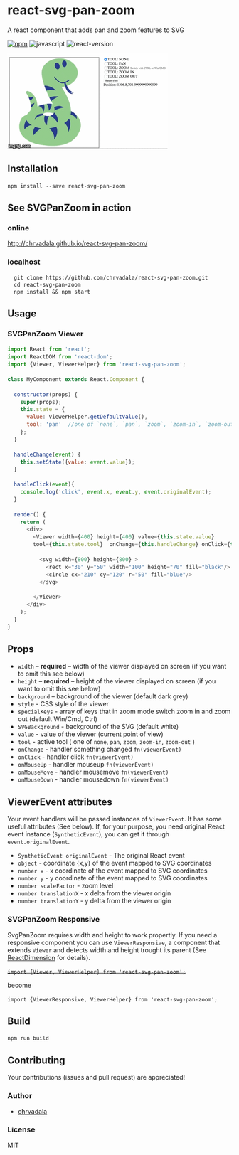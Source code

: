 # react-svg-pan-zoom
A react component that adds pan and zoom features to SVG

[![npm](https://img.shields.io/npm/v/react-svg-pan-zoom.svg?maxAge=2592000?style=plastic)](https://www.npmjs.com/package/react-svg-pan-zoom)
![javascript](https://img.shields.io/badge/javascript-ES6-fbde34.svg)
![react-version](https://img.shields.io/badge/react%20version-15.0.0%20or%20later-61dafb.svg)

[![react-svg-pan-zoom](react-svg-pan-zoom.gif)](http://chrvadala.github.io/react-svg-pan-zoom/)

## Installation
```
npm install --save react-svg-pan-zoom
```

## See SVGPanZoom in action

### online
http://chrvadala.github.io/react-svg-pan-zoom/

### localhost
```
  git clone https://github.com/chrvadala/react-svg-pan-zoom.git
  cd react-svg-pan-zoom
  npm install && npm start
```

## Usage

### SVGPanZoom Viewer

```js
import React from 'react';
import ReactDOM from 'react-dom';
import {Viewer, ViewerHelper} from 'react-svg-pan-zoom';

class MyComponent extends React.Component {

  constructor(props) {
    super(props);
    this.state = {
      value: ViewerHelper.getDefaultValue(),
      tool: 'pan'  //one of `none`, `pan`, `zoom`, `zoom-in`, `zoom-out`
    };
  }

  handleChange(event) {
    this.setState({value: event.value});
  }

  handleClick(event){
    console.log('click', event.x, event.y, event.originalEvent);
  }

  render() {
    return (
      <div>
        <Viewer width={400} height={400} value={this.state.value}
        tool={this.state.tool}  onChange={this.handleChange} onClick={this.handleClick}>

          <svg width={800} height={800} >
            <rect x="30" y="50" width="100" height="70" fill="black"/>
            <circle cx="210" cy="120" r="50" fill="blue"/>
          </svg>

        </Viewer>
      </div>
    );
  }
}
```

## Props
  - `width` – **required** – width of the viewer displayed on screen (if you want to omit this see below)
  - `height` – **required** – height of the viewer displayed on screen (if you want to omit this see below)
  - `background` – background of the viewer (default dark grey)
  - `style` - CSS style of the viewer
  - `specialKeys` - array of keys that in zoom mode switch zoom in and zoom out (default Win/Cmd, Ctrl)
  - `SVGBackground` - background of the SVG (default white)
  - `value` - value of the viewer (current point of view)
  - `tool` - active tool ( one of `none`, `pan`, `zoom`, `zoom-in`, `zoom-out` )
  - `onChange` - handler something changed `fn(viewerEvent)`
  - `onClick` - handler click `fn(viewerEvent)`
  - `onMouseUp` - handler mouseup `fn(viewerEvent)`
  - `onMouseMove` - handler mousemove `fn(viewerEvent)`
  - `onMouseDown` - handler mousedown `fn(viewerEvent)`

## ViewerEvent attributes
Your event handlers will be passed instances of `ViewerEvent`. It has some useful attributes (See below). If, for your purpose, you need original React event instance (`SyntheticEvent`), you can get it through `event.originalEvent`.

  - `SyntheticEvent originalEvent` - The original React event
  - `object` - coordinate {x,y} of the event mapped to SVG coordinates
  - `number x` - x coordinate of the event mapped to SVG coordinates
  - `number y` - y coordinate of the event mapped to SVG coordinates
  - `number scaleFactor` - zoom level
  - `number translationX` - x delta from the viewer origin
  - `number translationY` - y delta from the viewer origin

### SVGPanZoom Responsive
SvgPanZoom requires width and height to work propertly. If you need a responsive component you can use `ViewerResponsive`, a component that extends `Viewer` and detects width and height trought its parent (See [ReactDimension](https://github.com/digidem/react-dimensions) for details).

~~`import {Viewer, ViewerHelper} from 'react-svg-pan-zoom';`~~

become

`import {ViewerResponsive, ViewerHelper} from 'react-svg-pan-zoom';`

## Build
```
npm run build
```

## Contributing
Your contributions (issues and pull request) are appreciated!

### Author

- [chrvadala](https://github.com/chrvadala)

### License
MIT
